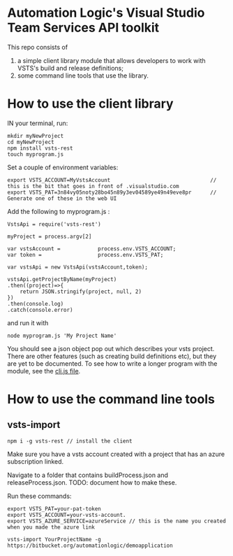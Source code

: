 # Automation Logic's Visual Studio Team Services API toolkit

This repo consists of 

1. a simple client library module that allows developers to work with VSTS's build and release definitions;
2. some command line tools that use the library.

# How to use the client library

IN your terminal, run:

```
mkdir myNewProject
cd myNewProject
npm install vsts-rest
touch myprogram.js

``` 


Set a couple of environment variables:

```
export VSTS_ACCOUNT=MyVstsAccount   							 // this is the bit that goes in front of .visualstudio.com
export VSTS_PAT=3n84vy05noty28bo45n89y3ev04589ye49n49eve8pr		 // Generate one of these in the web UI

```

Add the following to myprogram.js :

```
VstsApi = require('vsts-rest')

myProject = process.argv[2]

var vstsAccount = 			 process.env.VSTS_ACCOUNT;
var token =      			 process.env.VSTS_PAT;

var vstsApi = new VstsApi(vstsAccount,token);

vstsApi.getProjectByName(myProject)
.then((project)=>{
	return JSON.stringify(project, null, 2)
})
.then(console.log)
.catch(console.error)
```

and run it with
```
node myprogram.js 'My Project Name'
```

You should see a json object pop out which describes your vsts project. There are other features (such as creating build definitions etc), but they are yet to be documented. To see how to write a longer program with the module, see the [cli.js file](https://bitbucket.org/automationlogic/vsts-rest/src/6e3a5c4547272803e7c97608dd9e87f384625540/cli.js?at=master&fileviewer=file-view-default). 

# How to use the command line tools

## vsts-import

```
npm i -g vsts-rest // install the client
```

Make sure you have a vsts account created with a project that has an azure subscription linked.

Navigate to a folder that contains buildProcess.json and releaseProcess.json. TODO: document how to make these.

Run these commands:

```
export VSTS_PAT=your-pat-token 
export VSTS_ACCOUNT=your-vsts-account.
export VSTS_AZURE_SERVICE=azureService // this is the name you created when you made the azure link

vsts-import YourProjectName -g https://bitbucket.org/automationlogic/demoapplication 

```
